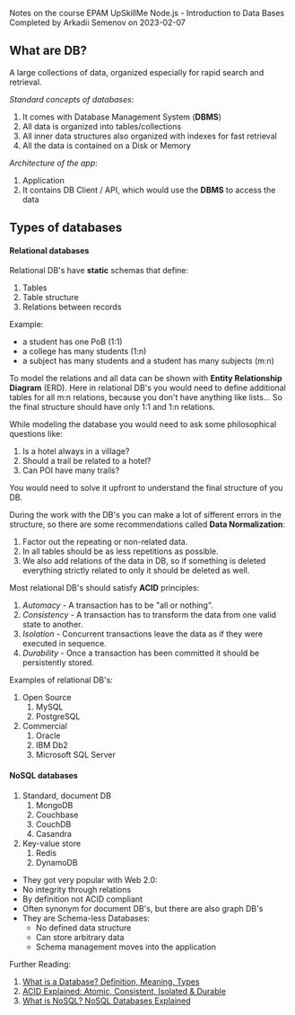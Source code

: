 Notes on the course EPAM UpSkillMe Node.js - Introduction to Data Bases
Completed by Arkadii Semenov on 2023-02-07

## What are DB?

A large collections of data, organized especially for rapid search and retrieval.

_Standard concepts of databases_:

1. It comes with Database Management System (**DBMS**)
2. All data is organized into tables/collections
3. All inner data structures also organized with indexes for fast retrieval
4. All the data is contained on a Disk or Memory

_Architecture of the app_:

1. Application
2. It contains DB Client / API, which would use the **DBMS** to access the data

## Types of databases

#### Relational databases

Relational DB's have **static** schemas that define:

1. Tables
2. Table structure
3. Relations between records

Example:

- a student has one PoB (1:1)
- a college has many students (1:n)
- a subject has many students and a student has many subjects (m:n)

To model the relations and all data can be shown with **Entity Relationship Diagram** (ERD). Here in relational DB's you would need to define additional tables for all m:n relations, because you don't have anything like lists...
So the final structure should have only 1:1 and 1:n relations.

While modeling the database you would need to ask some philosophical questions like:

1. Is a hotel always in a village?
2. Should a trail be related to a hotel?
3. Can POI have many trails?

You would need to solve it upfront to understand the final structure of you DB.

During the work with the DB's you can make a lot of sifferent errors in the structure, so there are some recommendations called **Data Normalization**:

1. Factor out the repeating or non-related data.
2. In all tables should be as less repetitions as possible.
3. We also add relations of the data in DB, so if something is deleted everything strictly related to only it should be deleted as well.

Most relational DB's should satisfy **ACID** principles:

1. _Automacy_ - A transaction has to be "all or nothing".
2. _Consistency_ - A transaction has to transform the data from one valid state to another.
3. _Isolation_ - Concurrent transactions leave the data as if they were executed in sequence.
4. _Durability_ - Once a transaction has been committed it should be persistently stored.

Examples of relational DB's:

1. Open Source
   1. MySQL
   2. PostgreSQL
2. Commercial
   1. Oracle
   2. IBM Db2
   3. Microsoft SQL Server

#### NoSQL databases

1. Standard, document DB
   1. MongoDB
   2. Couchbase
   3. CouchDB
   4. Casandra
2. Key-value store
   1. Redis
   2. DynamoDB

- They got very popular with Web 2.0:
- No integrity through relations
- By definition not ACID compliant
- Often synonym for document DB's, but there are also graph DB's
- They are Schema-less Databases:
  - No defined data structure
  - Can store arbitrary data
  - Schema management moves into the application

Further Reading:

1. [What is a Database? Definition, Meaning, Types](https://www.guru99.com/introduction-to-database-sql.html)
2. [ACID Explained: Atomic, Consistent, Isolated & Durable](https://www.bmc.com/blogs/acid-atomic-consistent-isolated-durable/)
3. [What is NoSQL? NoSQL Databases Explained](https://www.mongodb.com/nosql-explained)
